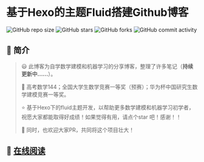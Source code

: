 # 基于Hexo的主题Fluid搭建Github博客

![GitHub repo size](https://img.shields.io/github/repo-size/qzkq/qzkq.github.io?style=for-the-badge)
![GitHub stars](https://img.shields.io/github/stars/qzkq/qzkq.github.io?style=for-the-badge)
![GitHub forks](https://img.shields.io/github/forks/qzkq/qzkq.github.io?style=for-the-badge)
![GitHub commit activity](https://img.shields.io/github/commit-activity/m/qzkq/qzkq.github.io?style=for-the-badge)

## 📒 简介

> :smiley: 此博客为自学数学建模和机器学习的分享博客，整理了许多笔记（**持续更新中......**）。
>
> :clap: 高考数学144；全国大学生数学竞赛一等奖（预赛）；华为杯中国研究生数学建模竞赛一等奖。
>
> :star: 基于Hexo下的fluid主题开发，以帮助更多数学建模和机器学习初学者，祝愿大家都能取得好成绩！如果觉得有用，请点个star 吧！感谢！！
>
> :triangular_flag_on_post: 同时，也欢迎大家PR，共同将这个项目壮大！

## 🤝 [在线阅读](https://qzkq.github.io/)
